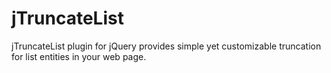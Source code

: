 jTruncateList
=============

 jTruncateList plugin for jQuery provides simple yet customizable truncation for list entities in your web page.
